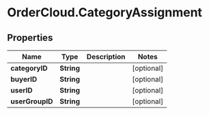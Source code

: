 # OrderCloud.CategoryAssignment

## Properties
Name | Type | Description | Notes
------------ | ------------- | ------------- | -------------
**categoryID** | **String** |  | [optional] 
**buyerID** | **String** |  | [optional] 
**userID** | **String** |  | [optional] 
**userGroupID** | **String** |  | [optional] 


